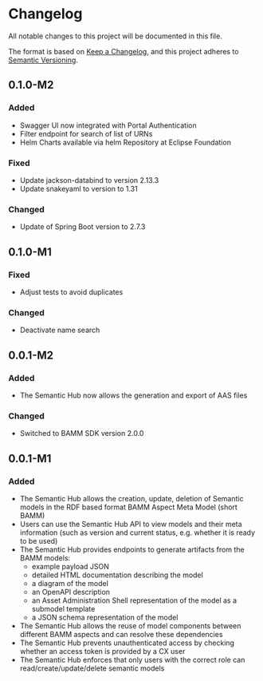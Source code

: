 # Changelog
All notable changes to this project will be documented in this file.

The format is based on [Keep a Changelog](https://keepachangelog.com/en/1.0.0/),
and this project adheres to [Semantic Versioning](https://semver.org/spec/v2.0.0.html).

## 0.1.0-M2
### Added
- Swagger UI now integrated with Portal Authentication
- Filter endpoint for search of list of URNs
- Helm Charts available via helm Repository at Eclipse Foundation

### Fixed
- Update jackson-databind to version 2.13.3
- Update snakeyaml to version to 1.31

### Changed
- Update of Spring Boot version to 2.7.3

## 0.1.0-M1
### Fixed
- Adjust tests to avoid duplicates
### Changed
- Deactivate name search

## 0.0.1-M2
### Added
- The Semantic Hub now allows the generation and export of AAS files
### Changed
- Switched to BAMM SDK version 2.0.0

## 0.0.1-M1
### Added
- The Semantic Hub allows the creation, update, deletion of Semantic models in the RDF based format BAMM Aspect Meta Model (short BAMM)
- Users can use the Semantic Hub API to view models and their meta information (such as version and current status, e.g. whether it is ready to be used)
- The Semantic Hub provides endpoints to generate artifacts from the BAMM models:
  - example payload JSON
  - detailed HTML documentation describing the model
  - a diagram of the model
  - an OpenAPI description
  - an Asset Administration Shell representation of the model as a submodel template
  - a JSON schema representation of the model
- The Semantic Hub allows the reuse of model components between different BAMM aspects and can resolve these dependencies
- The Semantic Hub prevents unauthenticated access by checking whether an access token is provided by a CX user
- The Semantic Hub enforces that only users with the correct role can read/create/update/delete semantic models

